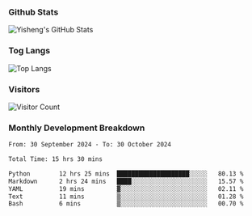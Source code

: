 ### Github Stats
![Yisheng's GitHub Stats](https://github-readme-stats-9qabuvhk1-gongyisheng.vercel.app/api?username=gongyisheng&count_private=true&show_icons=true)
### Tog Langs
![Top Langs](https://github-readme-stats-9qabuvhk1-gongyisheng.vercel.app/api/top-langs/?username=gongyisheng&layout=compact)
### Visitors
![Visitor Count](https://profile-counter.glitch.me/gongyisheng/count.svg)
### Monthly Development Breakdown
<!--START_SECTION:waka-->

```txt
From: 30 September 2024 - To: 30 October 2024

Total Time: 15 hrs 30 mins

Python        12 hrs 25 mins  ████████████████████░░░░░   80.13 %
Markdown      2 hrs 24 mins   ████░░░░░░░░░░░░░░░░░░░░░   15.57 %
YAML          19 mins         ▓░░░░░░░░░░░░░░░░░░░░░░░░   02.11 %
Text          11 mins         ▒░░░░░░░░░░░░░░░░░░░░░░░░   01.28 %
Bash          6 mins          ▒░░░░░░░░░░░░░░░░░░░░░░░░   00.70 %
```

<!--END_SECTION:waka-->
